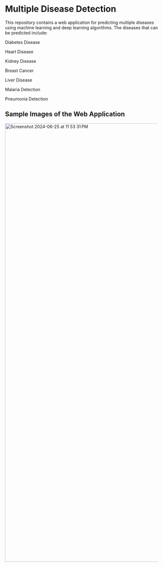 # Multiple Disease Detection

This repository contains a web application for predicting multiple diseases using machine learning and deep learning algorithms. The diseases that can be predicted include:

Diabetes Disease

Heart Disease

Kidney Disease

Breast Cancer

Liver Disease

Malaria Detection

Pneumonia Detection


## Sample Images of the Web Application


<img width="1440" alt="Screenshot 2024-06-25 at 11 53 31 PM" src="https://github.com/chanchalalam/Multiple-Disease-Detection/assets/106960500/da3e1c12-1b52-402f-8b5e-78f90e77eee4">
